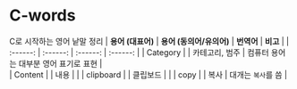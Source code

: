 # C-words 
C로 시작하는 영어 낱말 정리 
| **용어 (대표어)** | **용어 (동의어/유의어)** | **번역어** | **비고** |
|  :------:        | :------:               | :------:   | :------: | 
| Category |   | 카테고리, 범주 | 컴퓨터 용어는 대부분 영어 표기로 표현 |  
| Content |    | 내용  |   |
| 	clipboard  |   | 클립보드 |  | 
| 	copy |   | 복사  | 대개는 `복사`를 씀  | 